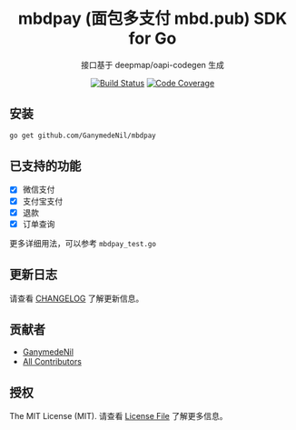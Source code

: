 <p align="center">
<h1 align="center">mbdpay (面包多支付 mbd.pub) SDK for Go</h1>
<p align="center">接口基于 deepmap/oapi-codegen 生成</p>
<p align="center">
<p align="center">
<a href="https://github.com/GanymedeNil/mbdpay/actions/workflows/generate.yml?query=branch%3Amain">
<img src="https://github.com/GanymedeNil/mbdpay/actions/workflows/generate.yml/badge.svg" alt="Build Status"></a>
<a href="https://codecov.io/gh/GanymedeNil/mbdpay/branch/main">
<img src="https://codecov.io/gh/GanymedeNil/mbdpay/branch/main/graph/badge.svg" alt="Code Coverage"></a>
</p>

## 安装
```bash
go get github.com/GanymedeNil/mbdpay
```


## 已支持的功能

- [x] 微信支付
- [x] 支付宝支付
- [x] 退款
- [x] 订单查询

更多详细用法，可以参考 `mbdpay_test.go`


## 更新日志

请查看 [CHANGELOG](../../releases) 了解更新信息。

## 贡献者

- [GanymedeNil](https://github.com/GanymedeNil)
- [All Contributors](../../contributors)

## 授权

The MIT License (MIT). 请查看 [License File](LICENSE.md) 了解更多信息。